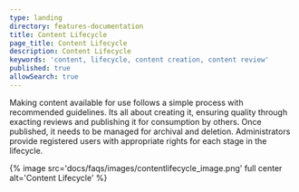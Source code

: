 ```yaml
---
type: landing
directory: features-documentation
title: Content Lifecycle
page_title: Content Lifecycle
description: Content Lifecycle
keywords: 'content, lifecycle, content creation, content review'
published: true
allowSearch: true
---
```


Making content available for use follows a simple process with recommended guidelines. Its all about creating it, ensuring quality through exacting reviews and publishing it for consumption by others. Once published, it needs to be managed for archival and deletion. Administrators provide registered users with appropriate rights for each stage in the lifecycle.

{% image src='docs/faqs/images/contentlifecycle_image.png' full center alt='Content Lifecycle' %}
